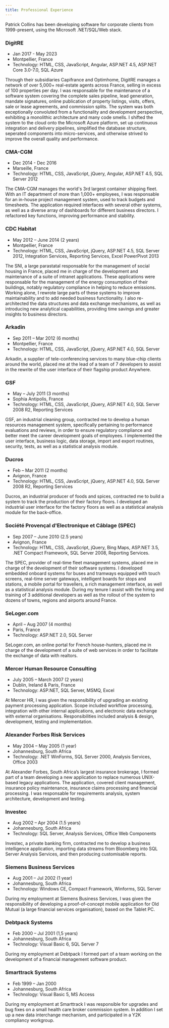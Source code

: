 ```yaml
---
title: Professional Experience
---
```


Patrick Collins has been developing software for corporate clients from 1999-present, using the Microsoft .NET/SQL/Web stack.

### DigitRE 
* Jan 2017 - May 2023
* Montpellier, France
* Technology: HTML, CSS, JavaScript, Angular, ASP.NET 4.5, ASP.NET Core 3.0-7.0, SQL Azure

Through their subsidiaries Capifrance and Optimhome, DigitRE manages a network of over 5,000+ real-estate agents across France, selling in excess of 100 properties per day.  I was responsable for the maintenance of a software system covering the complete sales pipeline, lead generation, mandate signatures, online publication of property listings, visits, offers, sale or lease agreements, and commission splits.  The system was both exceptionally convoluted from a functionality and development perspective, exhibiting a monolithic architecture and many code smells.  I shifted the system to the cloud onto the Microsoft Azure platform, set up continuous integration and delivery pipelines, simplified the database structure, seperated components into micro-services, and otherwise strived to improve the overall quality and performance.  

### CMA-CGM
* Dec 2014 - Dec 2016
* Marseille, France
* Technology: HTML, CSS, JavaScript, jQuery, Angular, ASP.NET 4.5, SQL Server 2012

The CMA-CGM manages the world's 3rd largest container shipping fleet.  With an IT department of more than 1,000+ employees, I was responsable for an in-house project management system, used to track budgets and timesheets.  The application required interfaces with several other systems, as well as a diverse array of dashboards for different business directors.  I refactored key functions, improving performance and stability.

### CDC Habitat 
* May 2012 – June 2014 (2 years)
* Montpellier, France
* Technology: HTML, CSS, JavaScript, jQuery, ASP.NET 4.5, SQL Server 2012, Integration Services, Reporting Services, Excel PowerPivot 2013

The SNI, a large parastatal responsable for the management of social housing in France, placed me in charge of the development and maintenance of a suite of intranet applications.  These applications were responsable for the management of the energy consumption of their buildings, notably regulatory compliance in helping to reduce emissions.  Working alone, I rewrote large parts of these systems to improve maintainability and to add needed business functionality.  I also re-architected the data structures and data exchange mechanisms, as well as introducing new analytical capabilities, providing time savings and greater insights to business directors. 

### Arkadin
* Sep 2011 – Mar 2012 (6 months)
* Montpellier, France
* Technology: HTML, CSS, JavaScript, jQuery, ASP.NET 4.0, SQL Server

Arkadin, a supplier of tele-conferencing services to many blue-chip clients around the world, placed me at the lead of a team of 7 developers to assist in the rewrite of the user interface of their flagship product Anywhere.

### GSF
* May – July 2011 (3 months)
* Sophia Antipolis, France
* Technology: HTML, CSS, JavaScript, jQuery, ASP.NET 4.0, SQL Server 2008 R2, Reporting Services

GSF, an industrial cleaning group, contracted me to develop a human resources management system, specifically pertaining to performance evaluations and reviews, in order to ensure regulatory compliance and better meet the career development goals of employees.  I implemented the user interface, business logic, data storage, import and export routines, security, tests, as well as a statistical analysis module.

### Ducros
* Feb – Mar 2011 (2 months)
* Avignon, France
* Technology: HTML, CSS, JavaScript, jQuery, ASP.NET 4.0, SQL Server 2008 R2, Reporting Services

Ducros, an industrial producer of foods and spices, contracted me to build a system to track the production of their factory floors.  I developed an industrial user interface for the factory floors as well as a statistical analysis module for the back-office.

### Société Provençal d'Electronique et Câblage (SPEC)
* Sep 2007 – June 2010 (2.5 years)
* Avignon, France
* Technology: HTML, CSS, JavaScript, jQuery, Bing Maps, ASP.NET 3.5, .NET Compact Framework, SQL Server 2008, Reporting Services.

The SPEC, provider of real-time fleet management systems, placed me in charge of the development of their software systems.  I developed embedded onboard systems for buses and tramways equipped with touch screens, real-time server gateways, intelligent boards for stops and stations, a mobile portal for travellers, a rich management interface, as well as a statistical analysis module.  During my tenure I assist with the hiring and training of 3 additional developers as well as the rollout of the system to dozens of towns, regions and airports around France. 

### SeLoger.com
* April – Aug 2007 (4 months)
* Paris, France
* Technology: ASP.NET 2.0, SQL Server

SeLoger.com, an online portal for French house-hunters, placed me in charge of the development of a suite of web services in order to facilitate the exchange of data with realtors.

### Mercer Human Resource Consulting
* July 2005 – March 2007 (2 years)
* Dublin, Ireland & Paris, France
* Technology: ASP.NET, SQL Server, MSMQ, Excel

At Mercer HR, I was given the responsibility of upgrading an existing payment processing application.  Scope included workflow processing, integration with other internal applications, and electronic data exchange with external organisations.  Responsibilities included analysis & design, development, testing and implementation.

### Alexander Forbes Risk Services
* May 2004 – May 2005 (1 year)
* Johannesburg, South Africa
* Technology: .NET WinForms, SQL Server 2000, Analysis Services, Office 2003

At Alexander Forbes, South Africa’s largest insurance brokerage, I formed part of a team developing a new application to replace numerous UNIX-based legacy applications.  The application, covered client management, insurance policy maintenance, insurance claims processing and financial processing.  I was responsable for requirements analysis, system architecture, development and testing.

### Investec
* Aug 2002 – Apr 2004 (1.5 years)
* Johannesburg, South Africa
* Technology: SQL Server, Analysis Services, Office Web Components

Investec, a private banking firm, contracted me to develop a business intelligence application, importing data streams from Bloomberg into SQL Server Analysis Services, and then producing customisable reports.

### Siemens Business Services
* Aug 2001 – Jul 2002 (1 year)
* Johannesburg, South Africa
* Technology: Windows CE, Compact Framework, Winforms, SQL Server

During my employment at Siemens Business Services, I was given the responsibility of developing a proof-of-concept mobile application for Old Mutual (a large financial services organisation), based on the Tablet PC.

### Debtpack Systems
* Feb 2000 – Jul 2001 (1,5 years)
* Johannesburg, South Africa
* Technology: Visual Basic 6, SQL Server 7

During my employment at Debtpack I formed part of a team working on the development of a financial management software product.

### Smarttrack Systems
* Feb 1999 – Jan 2000
* Johannesburg, South Africa
* Technology: Visual Basic 5, MS Access

During my employment at Smarttrack I was responsible for upgrades and bug fixes on a small health care broker commission system.  In addition I set up a new data interchange mechanism, and participated in a Y2K compliancy workgroup.

